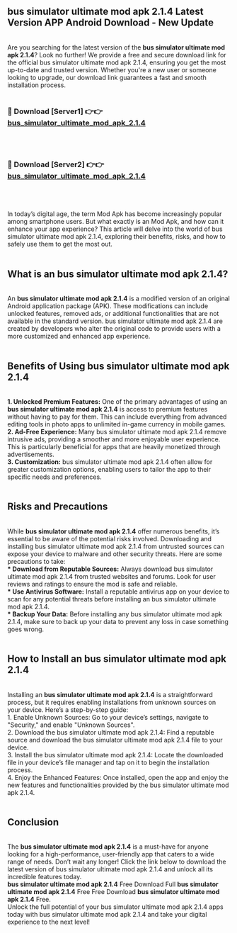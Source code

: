 ## bus simulator ultimate mod apk 2.1.4 Latest Version APP Android Download - New Update
<br>
Are you searching for the latest version of the <strong>bus simulator ultimate mod apk 2.1.4</strong>? Look no further! We provide a free and secure download link for the official bus simulator ultimate mod apk 2.1.4, ensuring you get the most up-to-date and trusted version. Whether you're a new user or someone looking to upgrade, our download link guarantees a fast and smooth installation process.
<br>
<br>
<h3>🔴 Download [Server1] 👉👉 <a href="https://modyolo.store/bus+simulator+ultimate+mod+apk+2.1.4">bus_simulator_ultimate_mod_apk_2.1.4</a></h3><br>
<br>
<h3>🔴 Download [Server2] 👉👉 <a href="https://modyolo.store/bus+simulator+ultimate+mod+apk+2.1.4">bus_simulator_ultimate_mod_apk_2.1.4</a></h3><br>
<br>
<br>
In today’s digital age, the term Mod Apk has become increasingly popular among smartphone users. But what exactly is an Mod Apk, and how can it enhance your app experience? This article will delve into the world of bus simulator ultimate mod apk 2.1.4, exploring their benefits, risks, and how to safely use them to get the most out.
<br>
<br>
<h2>What is an bus simulator ultimate mod apk 2.1.4?</h2>
<br>
An <strong>bus simulator ultimate mod apk 2.1.4</strong> is a modified version of an original Android application package (APK). These modifications can include unlocked features, removed ads, or additional functionalities that are not available in the standard version. bus simulator ultimate mod apk 2.1.4 are created by developers who alter the original code to provide users with a more customized and enhanced app experience.
<br>
<br>
<h2>Benefits of Using bus simulator ultimate mod apk 2.1.4</h2>
<br>
<strong> 1. Unlocked Premium Features:</strong> One of the primary advantages of using an <strong>bus simulator ultimate mod apk 2.1.4</strong> is access to premium features without having to pay for them. This can include everything from advanced editing tools in photo apps to unlimited in-game currency in mobile games.
<br>
<strong> 2. Ad-Free Experience:</strong> Many bus simulator ultimate mod apk 2.1.4 remove intrusive ads, providing a smoother and more enjoyable user experience. This is particularly beneficial for apps that are heavily monetized through advertisements.
<br>
<strong> 3. Customization:</strong> bus simulator ultimate mod apk 2.1.4 often allow for greater customization options, enabling users to tailor the app to their specific needs and preferences.
<br>
<br>
<h2>Risks and Precautions</h2>
<br>
While <strong>bus simulator ultimate mod apk 2.1.4</strong> offer numerous benefits, it’s essential to be aware of the potential risks involved. Downloading and installing bus simulator ultimate mod apk 2.1.4 from untrusted sources can expose your device to malware and other security threats. Here are some precautions to take:
<br>
<strong> * Download from Reputable Sources:</strong> Always download bus simulator ultimate mod apk 2.1.4 from trusted websites and forums. Look for user reviews and ratings to ensure the mod is safe and reliable.
<br>
<strong> * Use Antivirus Software:</strong> Install a reputable antivirus app on your device to scan for any potential threats before installing an bus simulator ultimate mod apk 2.1.4.
<br>
<strong> * Backup Your Data:</strong> Before installing any bus simulator ultimate mod apk 2.1.4, make sure to back up your data to prevent any loss in case something goes wrong.
<br>
<br>
<h2>How to Install an bus simulator ultimate mod apk 2.1.4</h2>
<br>
Installing an <strong>bus simulator ultimate mod apk 2.1.4</strong> is a straightforward process, but it requires enabling installations from unknown sources on your device. Here’s a step-by-step guide:
<br>
 1. Enable Unknown Sources: Go to your device’s settings, navigate to "Security," and enable "Unknown Sources".
<br>
 2. Download the bus simulator ultimate mod apk 2.1.4: Find a reputable source and download the bus simulator ultimate mod apk 2.1.4 file to your device.
<br>
 3. Install the bus simulator ultimate mod apk 2.1.4: Locate the downloaded file in your device’s file manager and tap on it to begin the installation process.
<br>
 4. Enjoy the Enhanced Features: Once installed, open the app and enjoy the new features and functionalities provided by the bus simulator ultimate mod apk 2.1.4.
<br>
<br>
<h2><strong>Conclusion</strong></h2>
<br>
The <strong>bus simulator ultimate mod apk 2.1.4</strong> is a must-have for anyone looking for a high-performance, user-friendly app that caters to a wide range of needs. Don’t wait any longer! Click the link below to download the latest version of bus simulator ultimate mod apk 2.1.4 and unlock all its incredible features today.
<br>
<strong>bus simulator ultimate mod apk 2.1.4</strong> Free Download Full <strong>bus simulator ultimate mod apk 2.1.4</strong> Free Free Download <strong>bus simulator ultimate mod apk 2.1.4</strong> Free.
<br>
Unlock the full potential of your bus simulator ultimate mod apk 2.1.4 apps today with bus simulator ultimate mod apk 2.1.4 and take your digital experience to the next level!